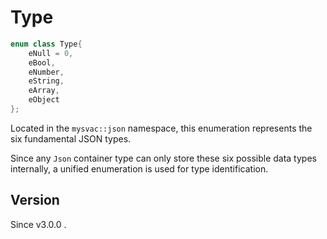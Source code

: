 # **Type**

```cpp
enum class Type{
    eNull = 0,
    eBool,    
    eNumber,  
    eString,  
    eArray,   
    eObject   
};
```

Located in the `mysvac::json` namespace, this enumeration represents the six fundamental JSON types.

Since any `Json` container type can only store these six possible data types internally, a unified enumeration is used for type identification.

## Version

Since v3.0.0 .
